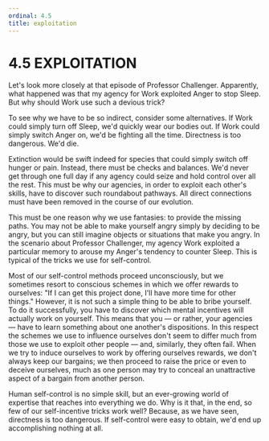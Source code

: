```yaml
---
ordinal: 4.5
title: exploitation
---
```


# 4.5 EXPLOITATION

Let's look more closely at that episode of Professor Challenger. Apparently, what happened was that my agency for Work exploited Anger to stop Sleep. But why should Work use such a devious trick?

To see why we have to be so indirect, consider some alternatives. If Work could simply turn off Sleep, we'd quickly wear our bodies out. If Work could simply switch Anger on, we'd be fighting all the time. Directness is too dangerous. We'd die.

Extinction would be swift indeed for species that could simply switch off hunger or pain. Instead, there must be checks and balances. We'd never get through one full day if any agency could seize and hold control over all the rest. This must be why our agencies, in order to exploit each other's skills, have to discover such roundabout pathways. All direct connections must have been removed in the course of our evolution.

This must be one reason why we use fantasies: to provide the missing paths. You may not be able to make yourself angry simply by deciding to be angry, but you can still imagine objects or situations that make you angry. In the scenario about Professor Challenger, my agency Work exploited a particular memory to arouse my Anger's tendency to counter Sleep. This is typical of the tricks we use for self-control.

Most of our self-control methods proceed unconsciously, but we sometimes resort to conscious schemes in which we offer rewards to ourselves: "If I can get this project done, I'll have more time for other things." However, it is not such a simple thing to be able to bribe yourself. To do it successfully, you have to discover which mental incentives will actually work on yourself. This means that you &mdash; or rather, your agencies &mdash; have to learn something about one another's dispositions. In this respect the schemes we use to influence ourselves don't seem to differ much from those we use to exploit other people &mdash; and, similarly, they often fail. When we try to induce ourselves to work by offering ourselves rewards, we don't always keep our bargains; we then proceed to raise the price or even to deceive ourselves, much as one person may try to conceal an unattractive aspect of a bargain from another person.

Human self-control is no simple skill, but an ever-growing world of expertise that reaches into everything we do. Why is it that, in the end, so few of our self-incentive tricks work well? Because, as we have seen, directness is too dangerous. If self-control were easy to obtain, we'd end up accomplishing nothing at all.
